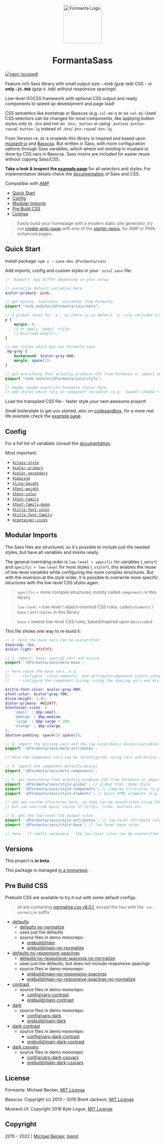 <p align="center">
  <a href="https://formanta.bemit.codes" rel="noopener noreferrer" target="_blank"><img width="125" src="https://formanta.bemit.codes/formanta_logo.svg" alt="Formanta Logo"></a>
</p>

<h1 align="center">FormantaSass</h1>

[![npm (scoped)](https://img.shields.io/npm/v/@formanta/sass?style=flat-square)](https://www.npmjs.com/package/@formanta/sass)

Feature rich Sass library with small output size: `~45KB` *(gzip `9KB`)* CSS - or **only `~25.8KB`** *(gzip `6.5KB`)* without responsive spacings!

Low-level OOCSS framework with optional CSS output and ready components to speed up development and page load!

CSS semantics like bootstrap *or* Basscss (e.g. `col-md-6` or `md-col-6`). Used CSS selectors can be changed for most components, like applying button styles only to `.btn` and not on `.btn, button` or using `.button`/`.button-round`/`.button-lg` instead of `.btn`/`.btn-round`/`.btn-lg`.

From Version `>0.20.0` onwards this library is inspired and based upon [mustard-ui](https://kylelogue.github.io/mustard-ui) and [Basscss](https://basscss.com/). But written in Sass, with more configuration options through Sass variables, which where not existing in mustard or done by CSS vars in Basscss. Sass mixins are included for easier reuse without copying Sass/CSS.

**Take a look & inspect the [example page](https://formanta.bemit.codes)** for all selectors and styles. For implementation details check the [documentation](https://formanta.bemit.codes/docs/) of Sass and CSS.

*Compatible with [AMP](https://amp.dev).*

- [Quick Start](#quick-start)
- [Config](#config)
- [Modular Imports](#modular-imports)
- [Pre Build CSS](#pre-build-css)
- [License](#license)

> Easily build your homepage with a modern static site generator, try out [create-amp-page]((https://github.com/bemit/create-amp-page)) with one of the [starter repos](https://github.com/bemit/create-amp-page#starter-templates), for AMP or PWA-enhanced pages.

## Quick Start

Install package: `npm i --save-dev @formanta/sass`

Add imports, config and custom styles in your `.scss`/`.sass` file:

```scss
// `@import` may differ depending on your setup

// overwrite default variables here
$color-primary: pink;

// get mixins, functions, variables from Formanta
@import "node_modules/@formanta/sass/meta";

// a global reset for `p`, as there is no default `p` rule included since formanta `0.22.0`
p {
    margin: 0;
    // or apply `body1` style:
    // @include body1();
}

// own styles which may use Formanta Sass
.bg-grey {
    background: $color-gray-600;
    margin: space(1);
}

// get everything that actually produces CSS from Formanta or import only the wanted styles
@import "node_modules/@formanta/sass/style";

// maybe, maybe overwrite Formanta styles here
// add styles which rely on component variables (e.g. `$panel-shadow`)
```

Load the transpiled CSS file - faster style your next awesome project!

Small boilerplate to get you started, also on [codesandbox](https://codesandbox.io/s/formanta-starter-9onf2), for a more real life example check the [example page](https://formanta.bemit.codes).

## Config

For a full list of variables consult the [documentation](https://formanta.bemit.codes/docs/).

Most important:

- [`$class-style`](https://formanta.bemit.codes/docs/#vars:naming-variable-class-style)
- [`$color-primary`](https://formanta.bemit.codes/docs/#vars:colors-semantic-variable-color-primary)
- [`$color-secondary`](https://formanta.bemit.codes/docs/#vars:colors-semantic-variable-color-secondary)
- [`$spacing`](https://formanta.bemit.codes/docs/#spacing-variable-spacing)
- [`$line-height`](https://formanta.bemit.codes/docs/#typography-variable-line-height)
- [`$font-weight`](https://formanta.bemit.codes/docs/#typography-variable-font-weight)
- [`$font-color`](https://formanta.bemit.codes/docs/#typography-variable-font-color)
- [`$font-family`](https://formanta.bemit.codes/docs/#typography-variable-font-family)
- [`$font-family-mono`](https://formanta.bemit.codes/docs/#typography-variable-font-family-mono)
- [`$title-font-color`](https://formanta.bemit.codes/docs/#typography-variable-title-font-color)
- [`$title-font-family`](https://formanta.bemit.codes/docs/#typography-variable-title-font-family)
- [`$container-sizes`](https://formanta.bemit.codes/docs/#container-variable-container-sizes)

## Modular Imports

The Sass files are structured, so it's possible to include just the needed styles, but have all variables and mixins ready.

The general overriding order is `low-level > specific` for variables (`_meta*`) and `specific > low-level` for most styles (`_style*`), this enables the reuse of low-level variables while configuring the more complex structures. But with the inversion at the style order, it is possible to overwrite more specific structures with the low-level CSS styles again.

> `specific` = more complex structures, mostly called `components` in this library
>
> `low-level` = low-level / object-oriented CSS rules, called `elements` / `base` / `attributes` in this library
>
> `base` = lowest low-level CSS rules, based/inspired upon `Basscss@v8`

This file shows one way to re-build it:

```scss
// 1. here the base vars can be overwritten
$spacing: 8px;
$color-light: #f3f3f3;

// 2. import: base, spacing vars and mixins
@import '~@formanta/sass/meta-base';

// here reuse the base vars, e.g.
//    - configure `color-semantic` and attribute/component colors using the `color-map` vars
//    - configure the component sizing, using the spacing vars and mixins

$title-font-color: $color-gray-900;
$font-color: $color-gray-700;
$line-height: 1.45;
$color-primary: #6224ff;
$container-sizes: (
    'small' : $bp-small,
    'medium' : $bp-medium,
    'large' : $bp-large + 100,
    'xlarge' : $bp-xlarge,
);
$button-padding: space(2) space(3);

// 3. import the missing vars and the low-level/basic mixins/variables
@import '~@formanta/sass/meta-attributes';

// here the component vars can be reconfigured, using vars and mixins from the attributes/elements

// 4. import the component defaults/mixins
@import '~@formanta/sass/meta-components';

// 5. get everything that actually produces CSS from Formanta or import only the wanted styles
@import '~@formanta/sass/style-global'; // global html, body style
@import '~@formanta/sass/style-components'; // complex structures (e.g. panel) and basic components
@import '~@formanta/sass/style-elements'; // basic HTML elements (e.g. `h1 - h6`, `body1`, `code`, `blockquote`)

// add own custom structures here, so they can be overwritten using the low-level styles,
// but can override basic styles of titles, links, buttons etc.

// 6. get the low-level CSS output rules
@import '~@formanta/sass/style-attributes'; // low-level attribute rules, incl. typography attribute styles, responsive spacings
@import '~@formanta/sass/style-base'; // low-level base rules

// here - if really necessary - the low-level rules can be overwritten
```

## Versions

This project is **in beta**.

This package is managed [in a monorepo](https://github.com/bemit/Formanta).

## Pre Build CSS

Prebuild CSS are available to try it out with some default configs.

> all are containing [normalize.css v8.0.1](https://github.com/necolas/normalize.css), except the two with the `-no-normalize` suffix

- [defaults](https://formanta.bemit.codes/styles/prebuild/main.css)
    - [defaults no-normalize](https://formanta.bemit.codes/styles/prebuild/main-no-normalize.css)
    - uses just the defaults
    - source files in demo monorepo:
        - [prebuild/main](https://github.com/bemit/Formanta/blob/master/packages/demo/src/styles/prebuild/main.scss)
        - [prebuild/main-no-normalize](https://github.com/bemit/Formanta/blob/master/packages/demo/src/styles/prebuild/main-no-normalize.scss)
- [defaults no-responsive-spacings](https://formanta.bemit.codes/styles/prebuild/main-no-responsive-spacings.css)
    - [defaults no-responsive-spacings no-normalize](https://formanta.bemit.codes/styles/prebuild/main-no-responsive-spacings-no-normalize.css)
    - uses just the defaults, but does not include responsive spacings
    - source files in demo monorepo:
        - [prebuild/main-no-responsive-spacings](https://github.com/bemit/Formanta/blob/master/packages/demo/src/styles/prebuild/main-no-responsive-spacings.scss)
        - [prebuild/main-no-responsive-spacings-no-normalize](https://github.com/bemit/Formanta/blob/master/packages/demo/src/styles/prebuild/main-no-responsive-spacings-no-normalize.scss)
- [contrast](https://formanta.bemit.codes/styles/prebuild/main-contrast.css)
    - source files in demo monorepo:
        - [config/vars-contrast](https://github.com/bemit/Formanta/blob/master/packages/demo/src/styles/config/vars-contrast.scss)
        - [prebuild/main-contrast](https://github.com/bemit/Formanta/blob/master/packages/demo/src/styles/prebuild/main-contrast.scss)
- [dark](https://formanta.bemit.codes/styles/prebuild/main-dark.css)
    - source files in demo monorepo:
        - [config/vars-dark](https://github.com/bemit/Formanta/blob/master/packages/demo/src/styles/config/vars-dark.scss)
        - [prebuild/main-dark](https://github.com/bemit/Formanta/blob/master/packages/demo/src/styles/prebuild/main-dark.scss)
- [dark-contrast](https://formanta.bemit.codes/styles/prebuild/main-dark-contrast.css)
    - source files in demo monorepo:
        - [config/vars-dark-contrast](https://github.com/bemit/Formanta/blob/master/packages/demo/src/styles/config/vars-dark-contrast.scss)
        - [prebuild/main-dark-contrast](https://github.com/bemit/Formanta/blob/master/packages/demo/src/styles/prebuild/main-dark-contrast.scss)
- [dark cssvars](https://formanta.bemit.codes/styles/prebuild/main-dark-cssvars.css)
    - source files in demo monorepo:
        - [config/vars-dark-cssvars](https://github.com/bemit/Formanta/blob/master/packages/demo/src/styles/config/vars-dark-cssvars.scss)
        - [prebuild/main-dark-cssvars](https://github.com/bemit/Formanta/blob/master/packages/demo/src/styles/prebuild/main-dark-cssvars.scss)

## License

Formanta: Michael Becker, [MIT License](https://github.com/bemit/FormantaSass/blob/master/LICENSE)

Basscss: Copyright (c) 2013 – 2016 Brent Jackson, [MIT License](https://github.com/basscss/basscss/blob/master/LICENSE.md)

Mustard-UI: Copyright 2018 Kyle Logue, [MIT License](https://github.com/kylelogue/mustard-ui/blob/master/LICENSE)

## Copyright

2015 - 2022 | [Michael Becker](https://i-am-digital.eu), [bemit](https://bemit.codes)
